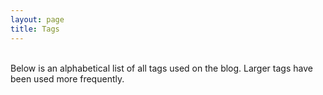 ```yaml
---
layout: page
title: Tags
---
```


<br>
Below is an alphabetical list of all tags used on the blog. Larger tags have been used more frequently.
